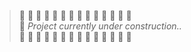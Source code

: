 
> :construction:  :construction:  :construction:  :construction:  :construction:  :construction:  :construction:  :construction: :construction:  :construction:  :construction:  :construction:  :construction:  :construction:                                                  
> :construction_worker: <i> Project currently under construction.. </i>           
> :construction:  :construction:  :construction:  :construction:  :construction:  :construction:  :construction:  :construction: :construction:  :construction:  :construction:  :construction:  :construction:  :construction:  
